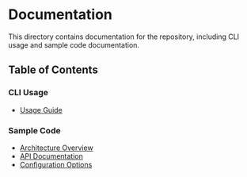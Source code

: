 # Documentation

This directory contains documentation for the repository, including CLI usage and sample code documentation.

## Table of Contents

### CLI Usage
- [Usage Guide](USAGE.md)

### Sample Code
- [Architecture Overview](architecture.md)
- [API Documentation](api.md)
- [Configuration Options](configuration.md)